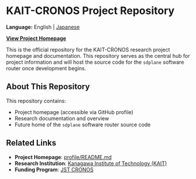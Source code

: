 # KAIT-CRONOS Project Repository

**Language:** English | [Japanese](README_ja.md)

**[View Project Homepage](profile/README.md)**

This is the official repository for the KAIT-CRONOS research project homepage and documentation. This repository serves as the central hub for project information and will host the source code for the `sdplane` software router once development begins.

## About This Repository

This repository contains:
- Project homepage (accessible via GitHub profile)
- Research documentation and overview
- Future home of the `sdplane` software router source code

## Related Links

- **Project Homepage**: [profile/README.md](profile/README.md)
- **Research Institution**: [Kanagawa Institute of Technology (KAIT)](https://www.kait.jp/)
- **Funding Program**: [JST CRONOS](https://www.jst.go.jp/kisoken/cronos/overview/index.html)

